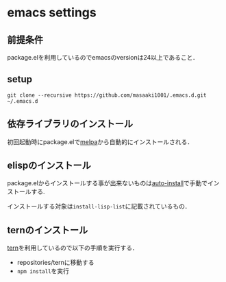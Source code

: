 # emacs settings

## 前提条件

package.elを利用しているのでemacsのversionは24以上であること．

## setup

    git clone --recursive https://github.com/masaaki1001/.emacs.d.git ~/.emacs.d

## 依存ライブラリのインストール

初回起動時にpackage.elで[melpa](http://melpa.milkbox.net/)から自動的にインストールされる．

## elispのインストール

package.elからインストールする事が出来ないものは[auto-install](http://www.emacswiki.org/emacs/auto-install.el)で手動でインストールする.

インストールする対象は`install-lisp-list`に記載されているもの．

## ternのインストール

[tern](https://github.com/marijnh/tern)を利用しているので以下の手順を実行する．

* repositories/ternに移動する
* `npm install`を実行
